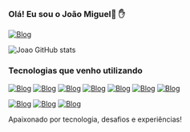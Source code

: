 ### Olá! Eu sou o João Miguel👋 ✋

[![Blog](https://img.shields.io/badge/LinkedIn-0077B5?style=for-the-badge&logo=linkedin&logoColor=white)](https://www.linkedin.com/in/joaomiguelsantos21/)

![Joao GitHub stats](https://github-readme-stats.vercel.app/api?username=jmiguellsantos&show_icons=true&theme=dracula)

### Tecnologias que venho utilizando

[![Blog](https://img.shields.io/badge/JavaScript-F7DF1E?style=for-the-badge&logo=javascript&logoColor=black)](https://www.linkedin.com/in/joaomiguelsantos21/)
[![Blog](https://img.shields.io/badge/TypeScript-007ACC?style=for-the-badge&logo=typescript&logoColor=white)](https://www.linkedin.com/in/joaomiguelsantos21/)
[![Blog](https://img.shields.io/badge/HTML5-E34F26?style=for-the-badge&logo=html5&logoColor=white)](https://www.linkedin.com/in/joaomiguelsantos21/)
[![Blog](https://img.shields.io/badge/React-20232A?style=for-the-badge&logo=react&logoColor=61DAFB)](https://www.linkedin.com/in/joaomiguelsantos21/)
[![Blog](https://img.shields.io/badge/React_Native-20232A?style=for-the-badge&logo=react&logoColor=61DAFB)](https://www.linkedin.com/in/joaomiguelsantos21/)
[![Blog](https://img.shields.io/badge/Sass-CC6699?style=for-the-badge&logo=sass&logoColor=white)](https://www.linkedin.com/in/joaomiguelsantos21/)
[![Blog](https://img.shields.io/badge/CSS3-1572B6?style=for-the-badge&logo=css3&logoColor=white)](https://www.linkedin.com/in/joaomiguelsantos21/)

[![Blog](https://img.shields.io/badge/Spring-6DB33F?style=for-the-badge&logo=spring&logoColor=white)](https://www.linkedin.com/in/joaomiguelsantos21/)
[![Blog](https://img.shields.io/badge/Angular-DD0031?style=for-the-badge&logo=angular&logoColor=white)](https://www.linkedin.com/in/joaomiguelsantos21/)
[![Blog](https://img.shields.io/badge/AngularJS-E23237?style=for-the-badge&logo=angularjs&logoColor=white)](https://www.linkedin.com/in/joaomiguelsantos21/)


Apaixonado por tecnologia, desafios e experiências!
